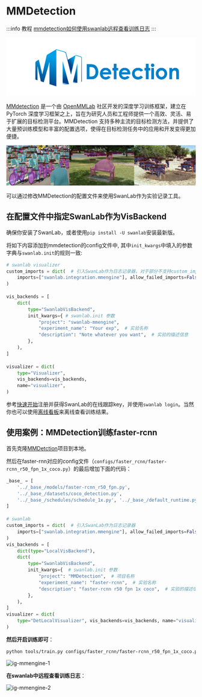# MMDetection

:::info 教程
[mmdetection如何使用swanlab远程查看训练日志](https://zhuanlan.zhihu.com/p/699058426)
:::

<div align="center">
<img src="/assets/integration-mmdetection.png" width=600>
</div>

[MMdetection](https://github.com/open-mmlab/mmdetection) 是一个由 [OpenMMLab](https://openmmlab.com/) 社区开发的深度学习训练框架，建立在 PyTorch 深度学习框架之上，旨在为研究人员和工程师提供一个高效、灵活、易于扩展的目标检测平台。MMDetection 支持多种主流的目标检测方法，并提供了大量预训练模型和丰富的配置选项，使得在目标检测任务中的应用和开发变得更加便捷。

<div align="center">
<img src="/assets/integration-mmdetection-intro.png">
</div>

可以通过修改MMDetection的配置文件来使用SwanLab作为实验记录工具。

## 在配置文件中指定SwanLab作为VisBackend

确保你安装了SwanLab，或者使用`pip install -U swanlab`安装最新版。

将如下内容添加到mmdetection的config文件中, 其中`init_kwargs`中填入的参数字典与`swanlab.init`的规则一致:

```python
# swanlab visualizer
custom_imports = dict(  # 引入SwanLab作为日志记录器，对于部分不支持custom_imports的项目可以直接初始化SwanlabVisBackend并加入vis_backends
    imports=["swanlab.integration.mmengine"], allow_failed_imports=False
)

vis_backends = [
    dict(
        type="SwanlabVisBackend",
        init_kwargs={ # swanlab.init 参数
            "project": "swanlab-mmengine",
            "experiment_name": "Your exp",  # 实验名称
            "description": "Note whatever you want",  # 实验的描述信息
        },
    ),
]

visualizer = dict(
    type="Visualizer",
    vis_backends=vis_backends,
    name="visualizer",
)
```

参考[快速开始](https://docs.swanlab.cn/zh/guide_cloud/general/quick-start.html)注册并获得SwanLab的在线跟踪key，并使用`swanlab login`。当然你也可以使用[离线看板](https://docs.swanlab.cn/zh/guide_cloud/self_host/offline-board.html)来离线查看训练结果。

## 使用案例：MMDetection训练faster-rcnn

首先克隆[MMDetction](https://github.com/open-mmlab/mmdetection)项目到本地。

然后在faster-rnn对应的config文件（`configs/faster_rcnn/faster-rcnn_r50_fpn_1x_coco.py`）的最后增加下面的代码：

```python
_base_ = [
    '../_base_/models/faster-rcnn_r50_fpn.py',
    '../_base_/datasets/coco_detection.py',
    '../_base_/schedules/schedule_1x.py', '../_base_/default_runtime.py'
]

# swanlab
custom_imports = dict(  # 引入SwanLab作为日志记录器
    imports=["swanlab.integration.mmengine"], allow_failed_imports=False
)
vis_backends = [
    dict(type="LocalVisBackend"),
    dict(
        type="SwanlabVisBackend",
        init_kwargs={  # swanlab.init 参数
            "project": "MMDetection",  # 项目名称
            "experiment_name": "faster-rcnn",  # 实验名称
            "description": "faster-rcnn r50 fpn 1x coco",  # 实验的描述信息
        },
    ),
]
visualizer = dict(
    type="DetLocalVisualizer", vis_backends=vis_backends, name="visualizer"
)
```

**然后开启训练即可**：

```bash
python tools/train.py configs/faster_rcnn/faster-rcnn_r50_fpn_1x_coco.py
```

![ig-mmengine-1](/assets/ig-mmengine-1.png)

**在swanlab中远程查看训练日志**：

![ig-mmengine-2](/assets/ig-mmengine-2.png)
